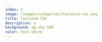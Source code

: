```yaml
---
index: 2
image: /images/categories/tailwind-css.png
title: Tailwind CSS
description: a
background: bg-sky-500
color: text-white
---
```

